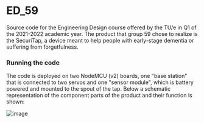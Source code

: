 # ED_59
Source code for the Engineering Design course offered by the TU/e in Q1 of the 2021-2022 academic year. The product that group 59 chose to realize is the SecuriTap, a device meant to help people with early-stage dementia or suffering from forgetfulness.

### Running the code
The code is deployed on two NodeMCU (v2) boards, one "base station" that is connected to two servos and one "sensor module", which is battery powered and mounted to the spout of the tap. Below a schematic representation of the component parts of the product and their function is shown:

![image](https://user-images.githubusercontent.com/26335295/136690441-3b9b7396-1f6c-407a-ae1a-e6700937a467.png)
